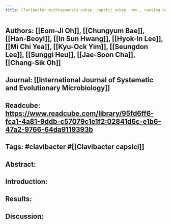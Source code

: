 ```yaml
---
title: Clavibacter michiagnensis subsp. capsici subsp. nov., causing bacterial canker disease in pepper
---
```


## **Authors**: [[Eom-Ji Oh]], [[Chungyum Bae]], [[Han-Beoyl]], [[In Sun Hwang]], [[Hyok-In Lee]], [[Mi Chi Yea]], [[Kyu-Ock Yim]], [[Seungdon Lee]], [[Sunggi Heu]], [[Jae-Soon Cha]], [[Chang-Sik Oh]]

## **Journal**: [[International Journal of Systematic and Evolutionary Microbiology]]

## **Readcube**: https://www.readcube.com/library/95fd6ff6-fca1-4a81-9ddb-c57079c1e1f2:02841d6c-e1b6-47a2-9766-64da9119393b

## **Tags**: #clavibacter #[[Clavibacter capsici]]

## **Abstract**:

## **Introduction**:

## **Results**:

## **Discussion**:

